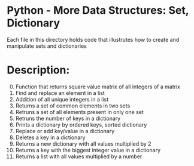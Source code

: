 # Python - More Data Structures: Set, Dictionary
 Each file in this directory holds code that illustrutes how to create and manipulate sets and dictionaries

 # Description:
 0. Function that returns square value matrix of all integers of a matrix
 1. Find and replace an element in a list
 2. Addition of all unique integers in a list
 3. Returns a set of common elements in two sets 
 4. Retruns a set of all elements present in only one set
 5. Retruns the number of keys in a dictionary
 6. Prints a dictionary by ordered keys, sorted dictionary
 7. Replace or add key/value in a dictionary
 8. Deletes a key in a dictionary
 9. Returns a new dictionary with all values multiplied by 2
 10. Returns a key with the biggest integer value in a dictionary
 11. Returns a list with all values multiplied by a number

